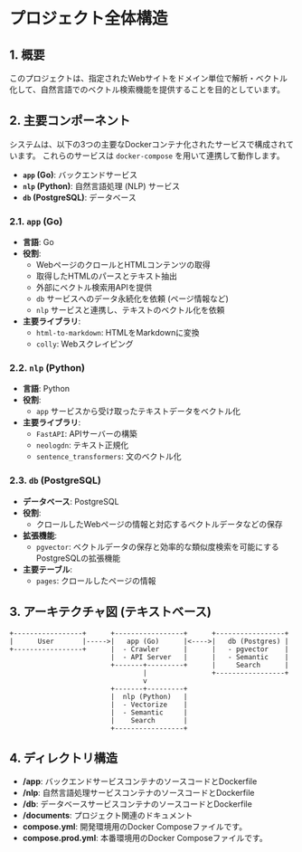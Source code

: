 # プロジェクト全体構造

## 1. 概要

このプロジェクトは、指定されたWebサイトをドメイン単位で解析・ベクトル化して、自然言語でのベクトル検索機能を提供することを目的としています。

## 2. 主要コンポーネント

システムは、以下の3つの主要なDockerコンテナ化されたサービスで構成されています。
これらのサービスは `docker-compose` を用いて連携して動作します。

- **`app` (Go)**: バックエンドサービス
- **`nlp` (Python)**: 自然言語処理 (NLP) サービス
- **`db` (PostgreSQL)**: データベース

### 2.1. `app` (Go)

- **言語**: Go
- **役割**:
  - WebページのクロールとHTMLコンテンツの取得
  - 取得したHTMLのパースとテキスト抽出
  - 外部にベクトル検索用APIを提供
  - `db` サービスへのデータ永続化を依頼 (ページ情報など)
  - `nlp` サービスと連携し、テキストのベクトル化を依頼
- **主要ライブラリ**:
  - `html-to-markdown`: HTMLをMarkdownに変換
  - `colly`: Webスクレイピング

### 2.2. `nlp` (Python)

- **言語**: Python
- **役割**:
  - `app` サービスから受け取ったテキストデータをベクトル化
- **主要ライブラリ**:
  - `FastAPI`: APIサーバーの構築
  - `neologdn`: テキスト正規化
  - `sentence_transformers`: 文のベクトル化

### 2.3. `db` (PostgreSQL)

- **データベース**: PostgreSQL
- **役割**:
  - クロールしたWebページの情報と対応するベクトルデータなどの保存
- **拡張機能**:
  - `pgvector`: ベクトルデータの保存と効率的な類似度検索を可能にするPostgreSQLの拡張機能
- **主要テーブル**:
  - `pages`: クロールしたページの情報

## 3. アーキテクチャ図 (テキストベース)

```text
+-----------------+      +-----------------+      +-----------------+
|      User       |----->|   app (Go)      |<---->|   db (Postgres) |
+-----------------+      |  - Crawler      |      |   - pgvector    |
                         |  - API Server   |      |   - Semantic    |
                         +-------+---------+      |     Search      |
                                 |                +-----------------+
                                 v
                         +-------+---------+
                         |  nlp (Python)   |
                         |  - Vectorize    |
                         |  - Semantic     |
                         |    Search       |
                         +-----------------+
```

## 4. ディレクトリ構造

- **/app**: バックエンドサービスコンテナのソースコードとDockerfile
- **/nlp**: 自然言語処理サービスコンテナのソースコードとDockerfile
- **/db**: データベースサービスコンテナのソースコードとDockerfile
- **/documents**: プロジェクト関連のドキュメント
- **compose.yml**: 開発環境用のDocker Composeファイルです。
- **compose.prod.yml**: 本番環境用のDocker Composeファイルです。
